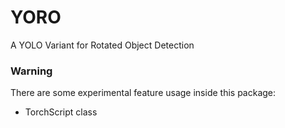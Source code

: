 # YORO

A YOLO Variant for Rotated Object Detection

### Warning

There are some experimental feature usage inside this package:

  - TorchScript class
